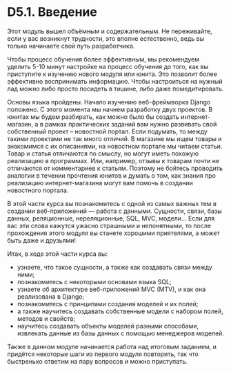 # D5.1. Введение

Этот модуль вышел объёмным и содержательным. Не переживайте, если у вас возникнут трудности, это вполне естественно, 
ведь вы только начинаете свой путь разработчика.

Чтобы процесс обучения более эффективным, мы рекомендуем уделить 5-10 минут настройке на процесс обучения до того, 
как вы приступите к изучению нового модуля или юнита. Это позволит более эффективно воспринимать информацию. 
Чтобы настроиться на нужный лад можно либо просто посидеть в тишине, либо даже помедитировать.

Основы языка пройдены. Начало изучению веб-фреймворка Django положено. С этого момента мы начнем разработку двух проектов. 
В юнитах мы будем разбирать, как можно было бы создать интернет-магазин, а в рамках практических заданий вам нужно развивать 
свой собственный проект – новостной портал. Если подумать, то между такими проектами не так много отличий. В магазине мы 
ищем товары и знакомимся с их описаниями, на новостном портале мы читаем статьи. Товар и статья отличаются по смыслу, 
но могут иметь похожую реализацию в программах. Или, например, отзывы к товарам почти не отличаются от комментариев к 
статьям. Поэтому не бойтесь проводить аналогии в течении прочтения юнитов и думать о том, как знания про реализацию 
интернет-магазина могут вам помочь в создании новостного портала.

В этой части курса вы познакомитесь с одной из самых важных тем в создании веб-приложений — работа с данными. 
Сущности, связи, базы данных, реляционные, нереляционные, SQL, MVC, модели… Если для вас эти слова кажутся ужасно 
страшными и непонятными, то после прохождения этого модуля вы станете хорошими приятелями, а может быть даже и друзьями!

Итак, в ходе этой части курса вы:

- узнаете, что такое сущности, а также как создавать связи между ними;
- познакомитесь с некоторыми основами языка SQL;
- узнаете об архитектуре веб-приложений MVC (MTV), и как она реализована в Django;
- познакомитесь с принципами создания моделей и их полей;
- а также научитесь создавать собственные модели с набором полей, методов и свойств;
- научитесь создавать объекты моделей разными способами, извлекать данные из базы данных с помощью менеджеров моделей.

Также в данном модуле начинается работа над итоговым заданием, и придётся некоторые шаги из первого модуля повторить, 
так что быстренько ответим на пару вопросов и можно приступать.